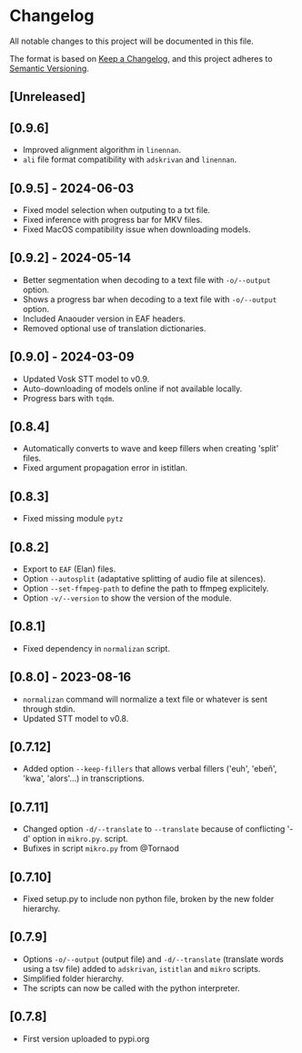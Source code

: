 # Changelog

All notable changes to this project will be documented in this file.

The format is based on [Keep a Changelog](https://keepachangelog.com/en/1.1.0/),
and this project adheres to [Semantic Versioning](https://semver.org/spec/v2.0.0.html).

## [Unreleased]

## [0.9.6]

- Improved alignment algorithm in `linennan`.
- `ali` file format compatibility with `adskrivan` and `linennan`.

## [0.9.5] - 2024-06-03

- Fixed model selection when outputing to a txt file.
- Fixed inference with progress bar for MKV files.
- Fixed MacOS compatibility issue when downloading models.

## [0.9.2] - 2024-05-14

- Better segmentation when decoding to a text file with `-o/--output` option.
- Shows a progress bar when decoding to a text file with `-o/--output` option.
- Included Anaouder version in EAF headers.
- Removed optional use of translation dictionaries.

## [0.9.0] - 2024-03-09

- Updated Vosk STT model to v0.9.
- Auto-downloading of models online if not available locally.
- Progress bars with `tqdm`.

## [0.8.4]

- Automatically converts to wave and keep fillers when creating 'split' files.
- Fixed argument propagation error in istitlan.

## [0.8.3]

- Fixed missing module `pytz`

## [0.8.2]

- Export to `EAF` (Elan) files.
- Option `--autosplit` (adaptative splitting of audio file at silences).
- Option `--set-ffmpeg-path` to define the path to ffmpeg explicitely.
- Option `-v/--version` to show the version of the module.

## [0.8.1]

- Fixed dependency in `normalizan` script.

## [0.8.0] - 2023-08-16

- `normalizan` command will normalize a text file or whatever is sent through stdin.
- Updated STT model to v0.8.

## [0.7.12]

- Added option `--keep-fillers` that allows verbal fillers ('euh', 'ebeñ', 'kwa', 'alors'...) in transcriptions.

## [0.7.11]

- Changed option `-d/--translate` to `--translate` because of conflicting '-d' option in `mikro.py`. script.
- Bufixes in script `mikro.py` from @Tornaod

## [0.7.10]

- Fixed setup.py to include non python file, broken by the new folder hierarchy.

## [0.7.9]

- Options `-o/--output` (output file) and `-d/--translate` (translate words using a tsv file) added to `adskrivan`, `istitlan` and `mikro` scripts.
- Simplified folder hierarchy.
- The scripts can now be called with the python interpreter.

## [0.7.8]

- First version uploaded to pypi.org

